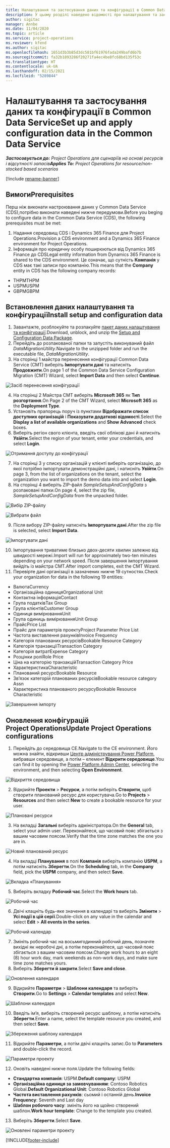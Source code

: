 ```yaml
---
title: Налаштування та застосування даних та конфігурації в Common Data Service
description: У цьому розділі наведено відомості про налаштування та застосування даних конфігурації в Project Operations.
author: sigitac
manager: Annbe
ms.date: 11/04/2020
ms.topic: article
ms.service: project-operations
ms.reviewer: kfend
ms.author: sigitac
ms.openlocfilehash: 1651d3b3b85d3dc581bf61976fada249bafd6b7b
ms.sourcegitcommit: fa32b1893286f20271fa4ec4be8fc68bd135f53c
ms.translationtype: HT
ms.contentlocale: uk-UA
ms.lasthandoff: 02/15/2021
ms.locfileid: "5289844"
---
```

# <a name="set-up-and-apply-configuration-data-in-the-common-data-service"></a><span data-ttu-id="c2bbe-103">Налаштування та застосування даних та конфігурації в Common Data Service</span><span class="sxs-lookup"><span data-stu-id="c2bbe-103">Set up and apply configuration data in the Common Data Service</span></span> 

<span data-ttu-id="c2bbe-104">_**Застосовується до:** Project Operations для сценаріїв на основі ресурсів і відсутності запасів_</span><span class="sxs-lookup"><span data-stu-id="c2bbe-104">_**Applies To:** Project Operations for resource/non-stocked based scenarios_</span></span>

[!include [rename-banner](~/includes/cc-data-platform-banner.md)]

## <a name="prerequisites"></a><span data-ttu-id="c2bbe-105">Вимоги</span><span class="sxs-lookup"><span data-stu-id="c2bbe-105">Prerequisites</span></span>

<span data-ttu-id="c2bbe-106">Перш ніж виконати настроювання даних у Common Data Service (CDS),потрібно виконати наведені нижче передумови.</span><span class="sxs-lookup"><span data-stu-id="c2bbe-106">Before you beging to configure data in the Common Data Service (CDS), the following prerequisites must be met:</span></span>

1.  <span data-ttu-id="c2bbe-107">Надання середовищ CDS і Dynamics 365 Finance для Project Operations.</span><span class="sxs-lookup"><span data-stu-id="c2bbe-107">Provision a CDS environment and a Dynamics 365 Finance environment for Project Operations.</span></span>
2.  <span data-ttu-id="c2bbe-108">Інформація про юридичну особу поширюються від Dynamics 365 Finance до CDS</span><span class="sxs-lookup"><span data-stu-id="c2bbe-108">Legal entity information from Dynamics 365 Finance is shared to the CDS environment.</span></span> <span data-ttu-id="c2bbe-109">Це означає, що сутність **Компанія** у CDS має такі записи про компанію.</span><span class="sxs-lookup"><span data-stu-id="c2bbe-109">This means that the **Company** entity in CDS has the following company records:</span></span>
  - <span data-ttu-id="c2bbe-110">THPM</span><span class="sxs-lookup"><span data-stu-id="c2bbe-110">THPM</span></span>
  - <span data-ttu-id="c2bbe-111">USPM</span><span class="sxs-lookup"><span data-stu-id="c2bbe-111">USPM</span></span>
  - <span data-ttu-id="c2bbe-112">GBPM</span><span class="sxs-lookup"><span data-stu-id="c2bbe-112">GBPM</span></span>

## <a name="install-setup-and-configuration-data"></a><span data-ttu-id="c2bbe-113">Встановлення даних налаштування та конфігурації</span><span class="sxs-lookup"><span data-stu-id="c2bbe-113">Install setup and configuration data</span></span>

1. <span data-ttu-id="c2bbe-114">Завантажте, розблокуйте та розпакуйте [пакет даних налаштування та конфігурації](https://download.microsoft.com/download/1/3/4/1349369c-6209-42b7-b3b4-5be0e67cacd8/ProjOpsSampleSetupData-%20Integrated%20UR1.zip).</span><span class="sxs-lookup"><span data-stu-id="c2bbe-114">Download, unblock, and unzip the [Setup and Configuration Data Package](https://download.microsoft.com/download/1/3/4/1349369c-6209-42b7-b3b4-5be0e67cacd8/ProjOpsSampleSetupData-%20Integrated%20UR1.zip).</span></span>
2. <span data-ttu-id="c2bbe-115">Перейдіть до розпакованої папки та запустіть виконуваний файл *DataMigrationUtility*.</span><span class="sxs-lookup"><span data-stu-id="c2bbe-115">Navigate to the unzipped folder and run the executable file, *DataMigrationUtility*.</span></span>
3. <span data-ttu-id="c2bbe-116">На сторінці 1 майстра перенесення конфігурації Common Data Service (CMT) виберіть **Імпортувати дані** та натисніть **Продовжити**.</span><span class="sxs-lookup"><span data-stu-id="c2bbe-116">On page 1 of the Common Data Service Configuration Migration (CMT) Wizard, select **Import Data** and then select **Continue**.</span></span>

![Засіб перенесення конфігурації](./media/1ConfigurationMigration.png)

4. <span data-ttu-id="c2bbe-118">На сторінці 2 Майстра CMT виберіть **Microsoft 365** як **Тип розгортання**.</span><span class="sxs-lookup"><span data-stu-id="c2bbe-118">On Page 2 of the CMT Wizard, select **Microsoft 365** as the **Deployment Type**.</span></span>
5. <span data-ttu-id="c2bbe-119">Установіть прапорець поруч із пунктами **Відображати список доступних організацій** і **Показувати додаткові відомості**.</span><span class="sxs-lookup"><span data-stu-id="c2bbe-119">Select the **Display a list of available organizations** and **Show Advanced** check boxes.</span></span>
6. <span data-ttu-id="c2bbe-120">Виберіть регіон свого клієнта, введіть свої облікові дані й натисніть **Увійти**.</span><span class="sxs-lookup"><span data-stu-id="c2bbe-120">Select the region of your tenant, enter your credentials, and select **Login**.</span></span>

![Отримання доступу до конфігурації](./media/2ConfigurationSignin.png)

7. <span data-ttu-id="c2bbe-122">На сторінці 3 у списку організацій у клієнті виберіть організацію, до якої потрібно імпортувати демонстраційні дані, і натисніть **Увійти**.</span><span class="sxs-lookup"><span data-stu-id="c2bbe-122">On page 3, from the list of organizations on the tenant, select the organization you want to import the demo data into and select **Login**.</span></span>
8. <span data-ttu-id="c2bbe-123">На сторінці 4 виберіть ZIP-файл *SampleSetupAndConfigData* з розпаковані папки.</span><span class="sxs-lookup"><span data-stu-id="c2bbe-123">On page 4, select the zip file, *SampleSetupAndConfigData* from the unpacked folder.</span></span>

![Вибір ZIP-файлу](./media/3ZipFile.png)

![Вибрати файл](./media/4SelectAFile.png)

9. <span data-ttu-id="c2bbe-126">Після вибору ZIP-файлу натисніть **Імпортувати дані**.</span><span class="sxs-lookup"><span data-stu-id="c2bbe-126">After the zip file is selected, select **Import Data**.</span></span>

![Імпортувати дані](./media/5ImportData.png)

10. <span data-ttu-id="c2bbe-128">Імпортування триватиме близько двох-десяти хвилин залежно від швидкості мережі.</span><span class="sxs-lookup"><span data-stu-id="c2bbe-128">Import will run for approximately two-ten minutes depending on your network speed.</span></span> <span data-ttu-id="c2bbe-129">Після завершення імпортування вийдіть із майстра CMT.</span><span class="sxs-lookup"><span data-stu-id="c2bbe-129">After import completes, exit the CMT Wizard.</span></span> 
11. <span data-ttu-id="c2bbe-130">Перевірте дані організації в зазначених нижче 19 сутностях.</span><span class="sxs-lookup"><span data-stu-id="c2bbe-130">Check your organization for data in the following 19 entities:</span></span>

  - <span data-ttu-id="c2bbe-131">Валюта</span><span class="sxs-lookup"><span data-stu-id="c2bbe-131">Currency</span></span>
  - <span data-ttu-id="c2bbe-132">Організаційна одиниця</span><span class="sxs-lookup"><span data-stu-id="c2bbe-132">Organizational Unit</span></span>
  - <span data-ttu-id="c2bbe-133">Контактна інформація</span><span class="sxs-lookup"><span data-stu-id="c2bbe-133">Contact</span></span>
  - <span data-ttu-id="c2bbe-134">Група податків</span><span class="sxs-lookup"><span data-stu-id="c2bbe-134">Tax Group</span></span>
  - <span data-ttu-id="c2bbe-135">Група клієнтів</span><span class="sxs-lookup"><span data-stu-id="c2bbe-135">Customer Group</span></span>
  - <span data-ttu-id="c2bbe-136">Одиниця вимірювання</span><span class="sxs-lookup"><span data-stu-id="c2bbe-136">Unit</span></span>
  - <span data-ttu-id="c2bbe-137">Група одиниць вимірювання</span><span class="sxs-lookup"><span data-stu-id="c2bbe-137">Unit Group</span></span>
  - <span data-ttu-id="c2bbe-138">Прайс</span><span class="sxs-lookup"><span data-stu-id="c2bbe-138">Price List</span></span>
  - <span data-ttu-id="c2bbe-139">Прайс для параметрів проекту</span><span class="sxs-lookup"><span data-stu-id="c2bbe-139">Project Parameter Price List</span></span>
  - <span data-ttu-id="c2bbe-140">Частота виставлення рахунків</span><span class="sxs-lookup"><span data-stu-id="c2bbe-140">Invoice Frequency</span></span>
  - <span data-ttu-id="c2bbe-141">Категорія планованих ресурсів</span><span class="sxs-lookup"><span data-stu-id="c2bbe-141">Bookable Resource Category</span></span>
  - <span data-ttu-id="c2bbe-142">Категорія транзакції</span><span class="sxs-lookup"><span data-stu-id="c2bbe-142">Transaction Category</span></span>
  - <span data-ttu-id="c2bbe-143">Категорія витрат</span><span class="sxs-lookup"><span data-stu-id="c2bbe-143">Expense Category</span></span>
  - <span data-ttu-id="c2bbe-144">Розцінки ролі</span><span class="sxs-lookup"><span data-stu-id="c2bbe-144">Role Price</span></span>
  - <span data-ttu-id="c2bbe-145">Ціна на категорію транзакцій</span><span class="sxs-lookup"><span data-stu-id="c2bbe-145">Transaction Category Price</span></span>
  - <span data-ttu-id="c2bbe-146">Характеристика</span><span class="sxs-lookup"><span data-stu-id="c2bbe-146">Characteristic</span></span>
  - <span data-ttu-id="c2bbe-147">Планований ресурс</span><span class="sxs-lookup"><span data-stu-id="c2bbe-147">Bookable Resource</span></span>
  - <span data-ttu-id="c2bbe-148">Зв’язок категорій планованих ресурсів</span><span class="sxs-lookup"><span data-stu-id="c2bbe-148">Bookable resource category Assn</span></span>
  - <span data-ttu-id="c2bbe-149">Характеристика планованого ресурсу</span><span class="sxs-lookup"><span data-stu-id="c2bbe-149">Bookable Resource Characteristic</span></span>

![Завершення імпорту](./media/6CompleteImport.png)

## <a name="update-project-operations-configurations"></a><span data-ttu-id="c2bbe-151">Оновлення конфігурацій Project Operations</span><span class="sxs-lookup"><span data-stu-id="c2bbe-151">Update Project Operations configurations</span></span>

1. <span data-ttu-id="c2bbe-152">Перейдіть до середовища CE.</span><span class="sxs-lookup"><span data-stu-id="c2bbe-152">Navigate to the CE environment.</span></span> <span data-ttu-id="c2bbe-153">Його можна знайти, відкривши [Центр адміністрування Power Platform](https://admin.powerplatform.microsoft.com/environments), вибравши середовище, а потім – елемент **Відкрити середовище**.</span><span class="sxs-lookup"><span data-stu-id="c2bbe-153">You can find it by opening the [Power Platform Admin Center](https://admin.powerplatform.microsoft.com/environments), selecting the environment, and then selecting **Open Environment**.</span></span> 

![Відкриття середовища](./media/7OpenEnvironment.png)

2. <span data-ttu-id="c2bbe-155">Відкрийте **Проекти** > **Ресурси**, а потім виберіть **Створити**, щоб створити планований ресурс для користувача.</span><span class="sxs-lookup"><span data-stu-id="c2bbe-155">Go to **Projects** > **Resources** and then select **New** to create a bookable resource for your user.</span></span>

![Плановані ресурси](./media/8BookableResources.png)

3. <span data-ttu-id="c2bbe-157">На вкладці **Загальні** виберіть адміністратора.</span><span class="sxs-lookup"><span data-stu-id="c2bbe-157">On the **General** tab, select your admin user.</span></span> <span data-ttu-id="c2bbe-158">Переконайтеся, що часовий пояс збігається з вашим часовим поясом.</span><span class="sxs-lookup"><span data-stu-id="c2bbe-158">Verify that the time zone matches the one you are in.</span></span> 

![Новий планований ресурс](./media/9NewBookableResource.png)

4. <span data-ttu-id="c2bbe-160">На вкладці **Планування** в полі **Компанія** виберіть компанію **USPM**, а потім натисніть **Зберегти**.</span><span class="sxs-lookup"><span data-stu-id="c2bbe-160">On the **Scheduling** tab, in the **Company** field, pick the **USPM** company, and then select **Save**.</span></span> 

![Вкладка «Планування»](./media/10SchedulingTab.png)

5. <span data-ttu-id="c2bbe-162">Виберіть вкладку **Робочий час**.</span><span class="sxs-lookup"><span data-stu-id="c2bbe-162">Select the **Work hours** tab.</span></span>  

![Робочий час](./media/11WorkHours.png)

6. <span data-ttu-id="c2bbe-164">Двічі клацніть будь-яке значення в календарі та виберіть **Змінити** > **Усі події в цій серії**.</span><span class="sxs-lookup"><span data-stu-id="c2bbe-164">Double-click on any value in the calendar and select **Edit** > **All events in the series**.</span></span> 

![Робочий календар](./media/12WorkCalendar.png)

7. <span data-ttu-id="c2bbe-166">Змініть робочий час на восьмигодинний робочий день, позначте вихідні як неробочі дні, а потім переконайтеся, що часовий пояс збігається з вашим часовим поясом.</span><span class="sxs-lookup"><span data-stu-id="c2bbe-166">Change work hours to an eight (8) hour work day, mark weekends as non-work days, and make sure time zone matches yours.</span></span> 
8. <span data-ttu-id="c2bbe-167">Виберіть **Зберегти й закрити**.</span><span class="sxs-lookup"><span data-stu-id="c2bbe-167">Select **Save and close**.</span></span>

![Оновлення календаря](./media/13UpdateCalendar.png)

9. <span data-ttu-id="c2bbe-169">Відкрийте **Параметри** > **Шаблони календаря** та виберіть **Створити**.</span><span class="sxs-lookup"><span data-stu-id="c2bbe-169">Go to **Settings** > **Calendar templates** and select **New**.</span></span>
 
 ![Шаблони календаря](./media/14CalendarTemplates.png)
 
 10. <span data-ttu-id="c2bbe-171">Введіть ім’я, виберіть створений ресурс шаблону, а потім натисніть **Зберегти**.</span><span class="sxs-lookup"><span data-stu-id="c2bbe-171">Enter a name, select the template resource you created, and then select **Save**.</span></span> 
 
 ![Збереження шаблону календаря](./media/15SaveCalendarTemplate.png)
 
 11. <span data-ttu-id="c2bbe-173">Відкрийте **Параметри**, а потім двічі клацніть запис.</span><span class="sxs-lookup"><span data-stu-id="c2bbe-173">Go to **Parameters** and double-click the record.</span></span> 
 
 ![Параметри проекту](./media/16ProjectParameters.png)
 
12. <span data-ttu-id="c2bbe-175">Оновіть наведені нижче поля.</span><span class="sxs-lookup"><span data-stu-id="c2bbe-175">Update the following fields:</span></span>

 - <span data-ttu-id="c2bbe-176">**Стандартна компанія**: USPM.</span><span class="sxs-lookup"><span data-stu-id="c2bbe-176">**Default company**: USPM</span></span>
 - <span data-ttu-id="c2bbe-177">**Організаційна одиниця за замовчуванням**: Contoso Robotics Global.</span><span class="sxs-lookup"><span data-stu-id="c2bbe-177">**Default Organizational Unit**: Contoso Robotics Global</span></span>
 - <span data-ttu-id="c2bbe-178">**Частота виставлення рахунків**: сьомий і останній день.</span><span class="sxs-lookup"><span data-stu-id="c2bbe-178">**Invoice Frequency**: Seventh and Last day</span></span>
 - <span data-ttu-id="c2bbe-179">**Шаблон робочого часу**: змініть його на щойно створений шаблон.</span><span class="sxs-lookup"><span data-stu-id="c2bbe-179">**Work hour template**: Change to the template you created.</span></span>

13. <span data-ttu-id="c2bbe-180">Виберіть **Зберегти**.</span><span class="sxs-lookup"><span data-stu-id="c2bbe-180">Select **Save**.</span></span> 

![Оновлені параметри проекту](./media/17UpdatedProjectParameters.png)


[!INCLUDE[footer-include](../includes/footer-banner.md)]
